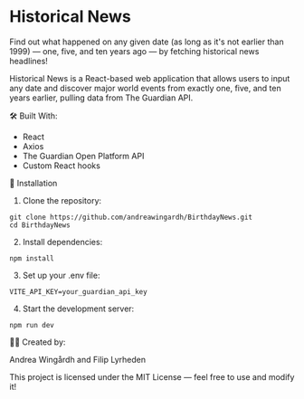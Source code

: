 # Historical News

Find out what happened on any given date (as long as it's not earlier than 1999) — one, five, and ten years ago — by fetching historical news headlines!

Historical News is a React-based web application that allows users to input any date and discover major world events from exactly one, five, and ten years earlier, pulling data from The Guardian API.

🛠️ Built With:

- React
- Axios
- The Guardian Open Platform API
- Custom React hooks

🔧 Installation

1. Clone the repository:

```
git clone https://github.com/andreawingardh/BirthdayNews.git
cd BirthdayNews
```

2. Install dependencies:

```
npm install
```

3. Set up your .env file:

```
VITE_API_KEY=your_guardian_api_key
```

4. Start the development server:

```
npm run dev
```

🧑‍💻 Created by:

Andrea Wingårdh and Filip Lyrheden

This project is licensed under the MIT License — feel free to use and modify it!
